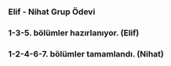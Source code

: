 ### Elif - Nihat Grup Ödevi
### 1-3-5. bölümler hazırlanıyor. (Elif)
### 1-2-4-6-7. bölümler tamamlandı. (Nihat)